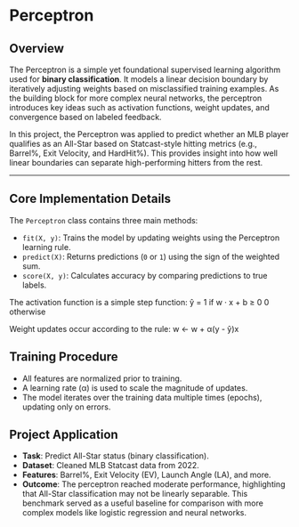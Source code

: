 # Perceptron

## Overview

The Perceptron is a simple yet foundational supervised learning algorithm used for **binary classification**. It models a linear decision boundary by iteratively adjusting weights based on misclassified training examples. As the building block for more complex neural networks, the perceptron introduces key ideas such as activation functions, weight updates, and convergence based on labeled feedback.

In this project, the Perceptron was applied to predict whether an MLB player qualifies as an All-Star based on Statcast-style hitting metrics (e.g., Barrel%, Exit Velocity, and HardHit%). This provides insight into how well linear boundaries can separate high-performing hitters from the rest.

---

## Core Implementation Details

The `Perceptron` class contains three main methods:

- `fit(X, y)`: Trains the model by updating weights using the Perceptron learning rule.
- `predict(X)`: Returns predictions (`0` or `1`) using the sign of the weighted sum.
- `score(X, y)`: Calculates accuracy by comparing predictions to true labels.

The activation function is a simple step function:
ŷ = 1 if w · x + b ≥ 0
0 otherwise

Weight updates occur according to the rule:
w ← w + α(y - ŷ)x

## Training Procedure

- All features are normalized prior to training.
- A learning rate (α) is used to scale the magnitude of updates.
- The model iterates over the training data multiple times (epochs), updating only on errors.

## Project Application

- **Task**: Predict All-Star status (binary classification).
- **Dataset**: Cleaned MLB Statcast data from 2022.
- **Features**: Barrel%, Exit Velocity (EV), Launch Angle (LA), and more.
- **Outcome**: The perceptron reached moderate performance, highlighting that All-Star classification may not be linearly separable. This benchmark served as a useful baseline for comparison with more complex models like logistic regression and neural networks.